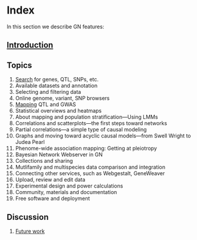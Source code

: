 # Index

In this section we describe GN features:

## [Introduction](introduction.md)

## Topics

1. [Search](search.md) for genes, QTL, SNPs, etc.
1. Available datasets and annotation
1. Selecting and filtering data
1. Online genome, variant, SNP browsers
1. [Mapping](mapping.md) QTL and GWAS
1. Statistical overviews and heatmaps
2. About mapping and population stratification—Using LMMs
3. Correlations and scatterplots—the first steps toward networks
4. Partial correlations—a simple type of causal modeling
5. Graphs and moving toward acyclic causal models—from Swell Wright to Judea Pearl
6. Phenome-wide association mapping: Getting at pleiotropy
7. Bayesian Network Webserver in GN
8. Collections and sharing
9. Mutlifamily and multispecies data comparison and integration
10. Connecting other services, such as Webgestalt, GeneWeaver
11. Upload, review and edit data
12. Experimental design and power calculations
13. Community, materials and documentation
14. Free software and deployment

## Discussion

1. [Future work](future-work.md)
